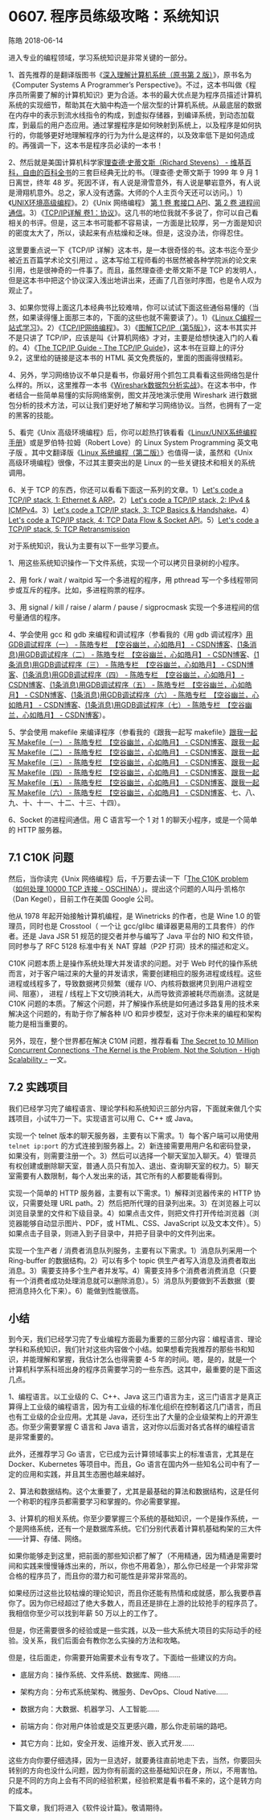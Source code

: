 # 0607. 程序员练级攻略：系统知识

陈皓 2018-06-14

进入专业的编程领域，学习系统知识是非常关键的一部分。

1、首先推荐的是翻译版图书《[深入理解计算机系统（原书第 2 版）](https://book.douban.com/subject/5333562/)》，原书名为《Computer Systems A Programmer’s Perspective》。不过，这本书叫做《程序员所需要了解的计算机知识》更为合适。本书的最大优点是为程序员描述计算机系统的实现细节，帮助其在大脑中构造一个层次型的计算机系统。从最底层的数据在内存中的表示到流水线指令的构成，到虚拟存储器，到编译系统，到动态加载库，到最后的用户态应用。通过掌握程序是如何映射到系统上，以及程序是如何执行的，你能够更好地理解程序的行为为什么是这样的，以及效率低下是如何造成的。再强调一下，这本书是程序员必读的一本书！

2、然后就是美国计算机科学家[理查德·史蒂文斯（Richard Stevens） - 维基百科，自由的百科全书](https://zh.wikipedia.org/wiki/%E7%90%86%E6%9F%A5%E5%BE%B7%C2%B7%E5%8F%B2%E8%92%82%E6%96%87%E6%96%AF)的三套巨经典无比的书。（理查德·史蒂文斯于 1999 年 9 月 1 日离世，终年 48 岁。死因不详，有人说是滑雪意外，有人说是攀岩意外，有人说是滑翔机意外。总之，家人没有透露。大师的个人主页今天还可以访问。）1）《[UNIX环境高级编程](https://book.douban.com/subject/1788421/)》。2）《Unix 网络编程》 [第 1 卷 套接口 API](https://book.douban.com/subject/1500149/)、[第 2 卷 进程间通信](https://book.douban.com/subject/4118577/)。3）《[TCP/IP详解 卷1：协议](https://book.douban.com/subject/1088054/)》。这几书的地位我就不多说了，你可以自己看相关的书评。但是，这三本书可能都不容易读，一方面是比较厚，另一方面是知识的密度太大了，所以，读起来有点枯燥和乏味。但是，这没办法，你得忍住。

这里要重点说一下《TCP/IP 详解》这本书，是一本很奇怪的书。这本书迄今至少被近五百篇学术论文引用过 。这本写给工程师看的书居然被各种学院派的论文来引用，也是很神奇的一件事了。而且，虽然理查德·史蒂文斯不是 TCP 的发明人，但是这本书中把这个协议深入浅出地讲出来，还画了几百张时序图，也是令人叹为观止了。

3、如果你觉得上面这几本经典书比较难啃，你可以试试下面这些通俗易懂的（当然，如果读得懂上面那三本的，下面的这些也就不需要读了）。1）《[Linux C编程一站式学习](https://book.douban.com/subject/4141733/)》。2）《[TCP/IP网络编程](https://book.douban.com/subject/25911735/)》。3）《[图解TCP/IP（第5版）](https://book.douban.com/subject/24737674/)》，这本书其实并不是只讲了 TCP/IP，应该是叫《计算机网络》才对，主要是给想快速入门的人看的。4）《[The TCP/IP Guide - The TCP/IP Guide](http://www.tcpipguide.com/free/index.htm)》，这本书在豆瓣上的评分 9.2，这里给的链接是这本书的 HTML 英文免费版的，里面的图画得很精彩。

4、另外，学习网络协议不单只是看书，你最好用个抓包工具看看这些网络包是什么样的。所以，这里推荐一本书《[Wireshark数据包分析实战](https://book.douban.com/subject/21691692/)》。在这本书中，作者结合一些简单易懂的实际网络案例，图文并茂地演示使用 Wireshark 进行数据包分析的技术方法，可以让我们更好地了解和学习网络协议。当然，也拥有了一定的黑客的技能。

5、看完《Unix 高级环境编程》后，你可以趁热打铁看看《[Linux/UNIX系统编程手册](https://book.douban.com/subject/25809330/)》或是罗伯特·拉姆（Robert Love）的 Linux System Programming 英文电子版 。其中文翻译版《[Linux 系统编程（第二版）](https://book.douban.com/subject/25828773/)》也值得一读，虽然和《Unix 高级环境编程》很像，不过其主要突出的是 Linux 的一些关键技术和相关的系统调用。

6、关于 TCP 的东西，你还可以看看下面这一系列的文章。1）[Let's code a TCP/IP stack, 1: Ethernet & ARP](https://www.saminiir.com/lets-code-tcp-ip-stack-1-ethernet-arp/)。2）[Let's code a TCP/IP stack, 2: IPv4 & ICMPv4](https://www.saminiir.com/lets-code-tcp-ip-stack-2-ipv4-icmpv4/)。3）[Let's code a TCP/IP stack, 3: TCP Basics & Handshake](https://www.saminiir.com/lets-code-tcp-ip-stack-3-tcp-handshake/)。4）[Let's code a TCP/IP stack, 4: TCP Data Flow & Socket API](https://www.saminiir.com/lets-code-tcp-ip-stack-4-tcp-data-flow-socket-api/)。5）[Let's code a TCP/IP stack, 5: TCP Retransmission](https://www.saminiir.com/lets-code-tcp-ip-stack-5-tcp-retransmission/)

对于系统知识，我认为主要有以下一些学习要点。

1、用这些系统知识操作一下文件系统，实现一个可以拷贝目录树的小程序。

2、用 fork / wait / waitpid 写一个多进程的程序，用 pthread 写一个多线程带同步或互斥的程序。比如，多进程购票的程序。

3、用 signal / kill / raise / alarm / pause / sigprocmask 实现一个多进程间的信号量通信的程序。

4、学会使用 gcc 和 gdb 来编程和调试程序（参看我的《用 gdb 调试程序》[用GDB调试程序（一） - 陈皓专栏　【空谷幽兰，心如皓月】 - CSDN博客](https://blog.csdn.net/haoel/article/details/2879)、[(1条消息)用GDB调试程序（二） - 陈皓专栏　【空谷幽兰，心如皓月】 - CSDN博客](https://blog.csdn.net/haoel/article/details/2880)、[(1条消息)用GDB调试程序（三） - 陈皓专栏　【空谷幽兰，心如皓月】 - CSDN博客](https://blog.csdn.net/haoel/article/details/2881)、[(1条消息)用GDB调试程序（四） - 陈皓专栏　【空谷幽兰，心如皓月】 - CSDN博客](https://blog.csdn.net/haoel/article/details/2882)、[(1条消息)用GDB调试程序（五） - 陈皓专栏　【空谷幽兰，心如皓月】 - CSDN博客](https://blog.csdn.net/haoel/article/details/2883)、[(1条消息)用GDB调试程序（六） - 陈皓专栏　【空谷幽兰，心如皓月】 - CSDN博客](https://blog.csdn.net/haoel/article/details/2884)、[(1条消息)用GDB调试程序（七） - 陈皓专栏　【空谷幽兰，心如皓月】 - CSDN博客](https://blog.csdn.net/haoel/article/details/2885)）。

5、学会使用 makefile 来编译程序（参看我的《跟我一起写 makefile》[跟我一起写 Makefile（一） - 陈皓专栏　【空谷幽兰，心如皓月】 - CSDN博客](https://blog.csdn.net/haoel/article/details/2886)、[跟我一起写 Makefile（二） - 陈皓专栏　【空谷幽兰，心如皓月】 - CSDN博客](https://blog.csdn.net/haoel/article/details/2887)、[跟我一起写 Makefile（三） - 陈皓专栏　【空谷幽兰，心如皓月】 - CSDN博客](https://blog.csdn.net/haoel/article/details/2888)、[跟我一起写 Makefile（四） - 陈皓专栏　【空谷幽兰，心如皓月】 - CSDN博客](https://blog.csdn.net/haoel/article/details/2889)、[跟我一起写 Makefile（五） - 陈皓专栏　【空谷幽兰，心如皓月】 - CSDN博客](https://blog.csdn.net/haoel/article/details/2890)、[跟我一起写 Makefile（六） - 陈皓专栏　【空谷幽兰，心如皓月】 - CSDN博客](https://blog.csdn.net/haoel/article/details/2891)、七、八、九、十、十一、十二、十三、十四）。

6、Socket 的进程间通信。用 C 语言写一个 1 对 1 的聊天小程序，或是一个简单的 HTTP 服务器。

## 7.1 C10K 问题

然后，当你读完《Unix 网络编程》后，千万要去读一下「[The C10K problem](http://www.kegel.com/c10k.html) （[如何处理 10000 TCP 连接 - OSCHINA](https://www.oschina.net/translate/c10k)）」。提出这个问题的人叫丹·凯格尔（Dan Kegel），目前工作在美国 Google 公司。

他从 1978 年起开始接触计算机编程，是 Winetricks 的作者，也是 Wine 1.0 的管理员，同时也是 Crosstool（ 一个让 gcc/glibc 编译器更易用的工具套件）的作者。还是 Java JSR 51 规范的提交者并参与编写了 Java 平台的 NIO 和文件锁，同时参与了 RFC 5128 标准中有关 NAT 穿越（P2P 打洞）技术的描述和定义。

C10K 问题本质上是操作系统处理大并发请求的问题。对于 Web 时代的操作系统而言，对于客户端过来的大量的并发请求，需要创建相应的服务进程或线程。这些进程或线程多了，导致数据拷贝频繁（缓存 I/O、内核将数据拷贝到用户进程空间、阻塞）， 进程 / 线程上下文切换消耗大，从而导致资源被耗尽而崩溃。这就是 C10K 问题的本质。了解这个问题，并了解操作系统是如何通过多路复用的技术来解决这个问题的，有助于你了解各种 I/O 和异步模型，这对于你未来的编程和架构能力是相当重要的。

另外，现在，整个世界都在解决 C10M 问题，推荐看看 [The Secret to 10 Million Concurrent Connections -The Kernel is the Problem, Not the Solution - High Scalability -](http://highscalability.com/blog/2013/5/13/the-secret-to-10-million-concurrent-connections-the-kernel-i.html) 一文。

## 7.2 实践项目

我们已经学习完了编程语言、理论学科和系统知识三部分内容，下面就来做几个实践项目，小试牛刀一下。实现语言可以用 C、C++ 或 Java。

实现一个 telnet 版本的聊天服务器，主要有以下需求。1）每个客户端可以用使用 `telnet ip:port` 的方式连接到服务器上。2）新连接需要用用户名和密码登录，如果没有，则需要注册一个。3）然后可以选择一个聊天室加入聊天。4）管理员有权创建或删除聊天室，普通人员只有加入、退出、查询聊天室的权力。5）聊天室需要有人数限制，每个人发出来的话，其它所有的人都要能看得到。

实现一个简单的 HTTP 服务器，主要有以下需求。1）解释浏览器传来的 HTTP 协议，只需要处理 URL path。2）然后把所代理的目录列出来。3）在浏览器上可以浏览目录里的文件和下级目录。4）如果点击文件，则把文件打开传给浏览器（浏览器能够自动显示图片、PDF，或 HTML、CSS、JavaScript 以及文本文件）。5）如果点击子目录，则进入到子目录中，并把子目录中的文件列出来。

实现一个生产者 / 消费者消息队列服务，主要有以下需求。1）消息队列采用一个 Ring-buffer 的数据结构。2）可以有多个 topic 供生产者写入消息及消费者取出消息。3）需要支持多个生产者并发写。4）需要支持多个消费者消费消息（只要有一个消费者成功处理消息就可以删除消息）。5）消息队列要做到不丢数据（要把消息持久化下来）。6）能做到性能很高。

## 小结

到今天，我们已经学习完了专业编程方面最为重要的三部分内容：编程语言、理论学科和系统知识，我们针对这些内容做个小结。如果想看完我推荐的那些书和知识，并能理解和掌握，我估计怎么也得需要 4-5 年的时间。嗯，是的，就是一个计算机科学系科班出身的程序员需要学习的一些东西。这其中，最重要的是下面这几点。

1、编程语言。以工业级的 C、C++、Java 这三门语言为主，这三门语言才是真正算得上工业级的编程语言，因为有工业级的标准化组织在控制着这几门语言，而且也有工业级的企业应用。尤其是 Java，还衍生出了大量的企业级架构上的开源生态。你至少需要掌握 C 语言和 Java 语言，这对你以后面对各式各样的编程语言是非常重要的。

此外，还推荐学习 Go 语言，它已成为云计算领域事实上的标准语言，尤其是在 Docker、Kubernetes 等项目中。而且，Go 语言在国内外一些知名公司中有了一定的应用和实践，并且其生态圈也越来越好。

2、算法和数据结构。这个太重要了，尤其是最基础的算法和数据结构，这是任何一个称职的程序员都需要学习和掌握的。你必需要掌握。

3、计算机的相关系统。你至少要掌握三个系统的基础知识，一个是操作系统，一个是网络系统，还有一个是数据库系统。它们分别代表着计算机基础构架的三大件——计算、存储、网络。

如果你能够走到这里，把前面的那些知识都了解了（不用精通，因为精通是需要时间和实践来慢慢锤炼出来的，所以，你也不用着急），那么你已经是一个非常非常合格的程序员了，而且你的潜力和可能性是非常非常高的。

如果经历过这些比较枯燥的理论知识，而且你还能有热情和成就感，那么我要恭喜你了。因为你已经超过了绝大多数人，而且还是排在上游的比较抢手的程序员了。我相信你至少可以找到年薪 50 万以上的工作了。

但是，你还需要很多的经验或是一些实践，以及一些大系统大项目的实际动手的经验。没关系，我们后面会有教你怎么实操的方法和攻略。

但是，往后面走，你需要开始需要术业有专攻了。下面给一些建议的方向。

- 底层方向：操作系统、文件系统、数据库、网络……

- 架构方向：分布式系统架构、微服务、DevOps、Cloud Native……

- 数据方向：大数据、机器学习、人工智能……

- 前端方向：你对用户体验或是交互更感兴趣，那么你走前端的路吧。

- 其它方向：比如，安全开发、运维开发、嵌入式开发……

这些方向你要仔细选择，因为一旦选好，就要勇往直前地走下去，当然，你要回头转别的方向也没什么问题，因为你有前面的这些基础知识在身，所以，不用害怕。只是不同的方向上会有不同的经验积累，经验积累是看书看不来的，这个是转方向的成本。

下篇文章，我们将进入《软件设计篇》。敬请期待。